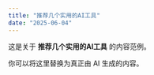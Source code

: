 ```yaml
---
title: "推荐几个实用的AI工具"
date: "2025-06-04"
---
```



这是关于 **推荐几个实用的AI工具** 的内容范例。

你可以将这里替换为真正由 AI 生成的内容。

